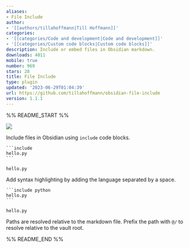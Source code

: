 ```yaml
---
aliases:
- File Include
author:
- '[[authors/tillahoffmann|Till Hoffmann]]'
categories:
- '[[categories/Code and development|Code and development]]'
- '[[categories/Custom code blocks|Custom code blocks]]'
description: Include or embed files in Obsidian markdown.
downloads: 4011
mobile: true
number: 969
stars: 28
title: File Include
type: plugin
updated: '2023-06-29T01:04:39'
url: https://github.com/tillahoffmann/obsidian-file-include
version: 1.1.1
---
```


%% README_START %%

![](https://raw.githubusercontent.com/tillahoffmann/obsidian-file-include/HEAD/demo.png)

Include files in Obsidian using `include` code blocks.

~~~
```include
hello.py
```
~~~

```include
hello.py
```

Add syntax highlighting by adding the language separated by a space.

~~~
```include python
hello.py
```
~~~

```include python
hello.py
```

Paths are resolved relative to the markdown file. Prefix the path with `@/` to resolve relative to the vault root.


%% README_END %%